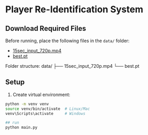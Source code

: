 # Player Re-Identification System

##  Download Required Files

Before running, place the following files in the `data/` folder:

- [15sec_input_720p.mp4](https://drive.google.com/drive/folders/1Nx6H_n0UUI6L-6i8WknXd4Cv2c3VjZTP?usp=sharing)
- [best.pt](https://drive.google.com/file/d/1-5fOSHOSB9UXyP_enOoZNAMScrePVcMD/view)

Folder structure:
data/
├── 15sec_input_720p.mp4
└── best.pt

## Setup
1. Create virtual environment:
```bash
python -m venv venv
source venv/bin/activate  # Linux/Mac
venv\Scripts\activate     # Windows

## run 
python main.py